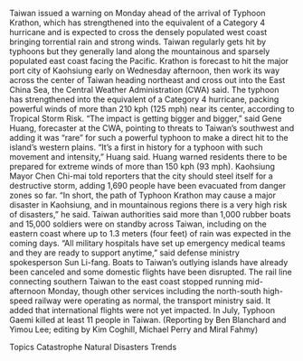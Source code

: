 Taiwan issued a warning on Monday ahead of the arrival of Typhoon Krathon, which has strengthened into the equivalent of a Category 4 hurricane and is expected to cross the densely populated west coast bringing torrential rain and strong winds.
Taiwan regularly gets hit by typhoons but they generally land along the mountainous and sparsely populated east coast facing the Pacific.
Krathon is forecast to hit the major port city of Kaohsiung early on Wednesday afternoon, then work its way across the center of Taiwan heading northeast and cross out into the East China Sea, the Central Weather Administration (CWA) said.
The typhoon has strengthened into the equivalent of a Category 4 hurricane, packing powerful winds of more than 210 kph (125 mph) near its center, according to Tropical Storm Risk.
“The impact is getting bigger and bigger,” said Gene Huang, forecaster at the CWA, pointing to threats to Taiwan’s southwest and adding it was “rare” for such a powerful typhoon to make a direct hit to the island’s western plains.
“It’s a first in history for a typhoon with such movement and intensity,” Huang said.
Huang warned residents there to be prepared for extreme winds of more than 150 kph (93 mph).
Kaohsiung Mayor Chen Chi-mai told reporters that the city should steel itself for a destructive storm, adding 1,690 people have been evacuated from danger zones so far.
“In short, the path of Typhoon Krathon may cause a major disaster in Kaohsiung, and in mountainous regions there is a very high risk of disasters,” he said.
Taiwan authorities said more than 1,000 rubber boats and 15,000 soldiers were on standby across Taiwan, including on the eastern coast where up to 1.3 meters (four feet) of rain was expected in the coming days.
“All military hospitals have set up emergency medical teams and they are ready to support anytime,” said defense ministry spokesperson Sun Li-fang.
Boats to Taiwan’s outlying islands have already been canceled and some domestic flights have been disrupted.
The rail line connecting southern Taiwan to the east coast stopped running mid-afternoon Monday, though other services including the north-south high-speed railway were operating as normal, the transport ministry said.
It added that international flights were not yet impacted.
In July, Typhoon Gaemi killed at least 11 people in Taiwan.
(Reporting by Ben Blanchard and Yimou Lee; editing by Kim Coghill, Michael Perry and Miral Fahmy)

Topics
Catastrophe
Natural Disasters
Trends
